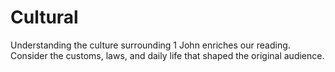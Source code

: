 # Cultural

Understanding the culture surrounding 1 John enriches our reading. Consider the customs, laws, and daily life that shaped the original audience.

